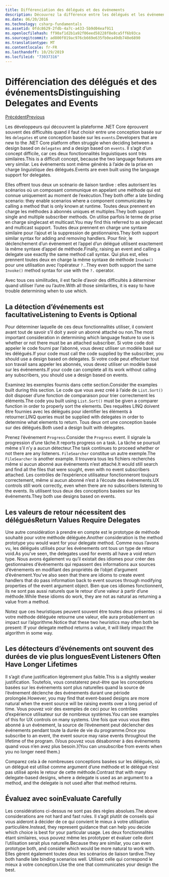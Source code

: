 ```yaml
---
title: Différenciation des délégués et des événements
description: Découvrez la différence entre les délégués et les événements, et quand utiliser chacune de ces fonctionnalités de .NET Core.
ms.date: 06/20/2016
ms.technology: csharp-fundamentals
ms.assetid: 0fdc8629-2fdb-4a7c-a433-5b9d04eaf911
ms.openlocfilehash: ff90af1d2b1a92f06eed58228f8e8ca5ff6b93ca
ms.sourcegitcommit: ad800f019ac976cb669e635fb0ea49db740e6890
ms.translationtype: MT
ms.contentlocale: fr-FR
ms.lasthandoff: 10/29/2019
ms.locfileid: "73037316"
---
```

# <a name="distinguishing-delegates-and-events"></a><span data-ttu-id="086b3-103">Différenciation des délégués et des événements</span><span class="sxs-lookup"><span data-stu-id="086b3-103">Distinguishing Delegates and Events</span></span>

[<span data-ttu-id="086b3-104">Précédent</span><span class="sxs-lookup"><span data-stu-id="086b3-104">Previous</span></span>](modern-events.md)

<span data-ttu-id="086b3-105">Les développeurs qui découvrent la plateforme .NET Core éprouvent souvent des difficultés quand il faut choisir entre une conception basée sur les `delegates` et une conception basée sur les `events`.</span><span class="sxs-lookup"><span data-stu-id="086b3-105">Developers that are new to the .NET Core platform often struggle when deciding between a design based on `delegates` and a design based on `events`.</span></span> <span data-ttu-id="086b3-106">Il s’agit d’un concept difficile, car ces deux fonctionnalités linguistiques sont très similaires.</span><span class="sxs-lookup"><span data-stu-id="086b3-106">This is a difficult concept, because the two language features are very similar.</span></span> <span data-ttu-id="086b3-107">Les événements sont même générés à l’aide de la prise en charge linguistique des délégués.</span><span class="sxs-lookup"><span data-stu-id="086b3-107">Events are even built using the language support for delegates.</span></span> 

<span data-ttu-id="086b3-108">Elles offrent tous deux un scénario de liaison tardive : elles autorisent les scénarios où un composant communique en appelant une méthode qui est connue uniquement au moment de l’exécution.</span><span class="sxs-lookup"><span data-stu-id="086b3-108">They both offer a late binding scenario: they enable scenarios where a component communicates by calling a method that is only known at runtime.</span></span> <span data-ttu-id="086b3-109">Toutes deux prennent en charge les méthodes à abonnés uniques et multiples.</span><span class="sxs-lookup"><span data-stu-id="086b3-109">They both support single and multiple subscriber methods.</span></span> <span data-ttu-id="086b3-110">On utilise parfois le terme de prise en charge singlecast et multicast.</span><span class="sxs-lookup"><span data-stu-id="086b3-110">You may find this referred to as singlecast and multicast support.</span></span> <span data-ttu-id="086b3-111">Toutes deux prennent en charge une syntaxe similaire pour l’ajout et la suppression de gestionnaires.</span><span class="sxs-lookup"><span data-stu-id="086b3-111">They both support similar syntax for adding and removing handlers.</span></span> <span data-ttu-id="086b3-112">Pour finir, le déclenchement d’un événement et l’appel d’un délégué utilisent exactement la même syntaxe d’appel de méthode.</span><span class="sxs-lookup"><span data-stu-id="086b3-112">Finally, raising an event and calling a delegate use exactly the same method call syntax.</span></span> <span data-ttu-id="086b3-113">Qui plus est, elles prennent toutes deux en charge la même syntaxe de méthode `Invoke()` pour une utilisation avec l’opérateur `?.`.</span><span class="sxs-lookup"><span data-stu-id="086b3-113">They even both support the same `Invoke()` method syntax for use with the `?.` operator.</span></span>

<span data-ttu-id="086b3-114">Avec tous ces similitudes, il est facile d’avoir des difficultés à déterminer quand utiliser l’une ou l’autre.</span><span class="sxs-lookup"><span data-stu-id="086b3-114">With all those similarities, it is easy to have trouble determining when to use which.</span></span>

## <a name="listening-to-events-is-optional"></a><span data-ttu-id="086b3-115">La détection d’événements est facultative</span><span class="sxs-lookup"><span data-stu-id="086b3-115">Listening to Events is Optional</span></span>

<span data-ttu-id="086b3-116">Pour déterminer laquelle de ces deux fonctionnalités utiliser, il convient avant tout de savoir s’il doit y avoir un abonné attaché ou non.</span><span class="sxs-lookup"><span data-stu-id="086b3-116">The most important consideration in determining which language feature to use is whether or not there must be an attached subscriber.</span></span> <span data-ttu-id="086b3-117">Si votre code doit appeler le code fourni par l’abonné, vous devez utiliser un modèle basé sur les délégués.</span><span class="sxs-lookup"><span data-stu-id="086b3-117">If your code must call the code supplied by the subscriber, you should use a design based on delegates.</span></span> <span data-ttu-id="086b3-118">Si votre code peut effectuer tout son travail sans appeler les abonnés, vous devez utiliser un modèle basé sur les événements.</span><span class="sxs-lookup"><span data-stu-id="086b3-118">If your code can complete all its work without calling any subscribers, you should use a design based on events.</span></span> 

<span data-ttu-id="086b3-119">Examinez les exemples fournis dans cette section.</span><span class="sxs-lookup"><span data-stu-id="086b3-119">Consider the examples built during this section.</span></span> <span data-ttu-id="086b3-120">Le code que vous avez créé à l’aide de `List.Sort()` doit disposer d’une fonction de comparaison pour trier correctement les éléments.</span><span class="sxs-lookup"><span data-stu-id="086b3-120">The code you built using `List.Sort()` must be given a comparer function in order to properly sort the elements.</span></span> <span data-ttu-id="086b3-121">Des requêtes LINQ doivent être fournies avec les délégués pour identifier les éléments à retourner.</span><span class="sxs-lookup"><span data-stu-id="086b3-121">LINQ queries must be supplied with delegates in order to determine what elements to return.</span></span> <span data-ttu-id="086b3-122">Tous deux ont une conception basée sur des délégués.</span><span class="sxs-lookup"><span data-stu-id="086b3-122">Both used a design built with delegates.</span></span>

<span data-ttu-id="086b3-123">Prenez l’événement `Progress`.</span><span class="sxs-lookup"><span data-stu-id="086b3-123">Consider the `Progress` event.</span></span> <span data-ttu-id="086b3-124">Il signale la progression d’une tâche.</span><span class="sxs-lookup"><span data-stu-id="086b3-124">It reports progress on a task.</span></span>
<span data-ttu-id="086b3-125">La tâche se poursuit même s’il n’y a aucun détecteur.</span><span class="sxs-lookup"><span data-stu-id="086b3-125">The task continues to proceed whether or not there are any listeners.</span></span>
<span data-ttu-id="086b3-126">`FileSearcher` constitue un autre exemple.</span><span class="sxs-lookup"><span data-stu-id="086b3-126">The `FileSearcher` is another example.</span></span> <span data-ttu-id="086b3-127">Il trouvera tous les fichiers recherchés même si aucun abonné aux événements n’est attaché.</span><span class="sxs-lookup"><span data-stu-id="086b3-127">It would still search and find all the files that were sought, even with no event subscribers attached.</span></span>
<span data-ttu-id="086b3-128">Les contrôles de l’expérience utilisateur fonctionneront toujours correctement, même si aucun abonné n’est à l’écoute des événements.</span><span class="sxs-lookup"><span data-stu-id="086b3-128">UX controls still work correctly, even when there are no subscribers listening to the events.</span></span> <span data-ttu-id="086b3-129">Ils utilisent tous deux des conceptions basées sur les événements.</span><span class="sxs-lookup"><span data-stu-id="086b3-129">They both use designs based on events.</span></span>

## <a name="return-values-require-delegates"></a><span data-ttu-id="086b3-130">Les valeurs de retour nécessitent des délégués</span><span class="sxs-lookup"><span data-stu-id="086b3-130">Return Values Require Delegates</span></span>

<span data-ttu-id="086b3-131">Une autre considération à prendre en compte est le prototype de méthode souhaité pour votre méthode déléguée.</span><span class="sxs-lookup"><span data-stu-id="086b3-131">Another consideration is the method prototype you would want for your delegate method.</span></span> <span data-ttu-id="086b3-132">Comme nous l’avons vu, les délégués utilisés pour les événements ont tous un type de retour void.</span><span class="sxs-lookup"><span data-stu-id="086b3-132">As you've seen, the delegates used for events all have a void return type.</span></span> <span data-ttu-id="086b3-133">Nous avons également vu qu’il existait des idiomes pour créer des gestionnaires d’événements qui repassent des informations aux sources d’événements en modifiant des propriétés de l’objet d’argument d’événement.</span><span class="sxs-lookup"><span data-stu-id="086b3-133">You've also seen that there are idioms to create event handlers that do pass information back to event sources through modifying properties of the event argument object.</span></span> <span data-ttu-id="086b3-134">Bien que ces idiomes fonctionnent, ils ne sont pas aussi naturels que le retour d’une valeur à partir d’une méthode.</span><span class="sxs-lookup"><span data-stu-id="086b3-134">While these idioms do work, they are not as natural as returning a value from a method.</span></span>

<span data-ttu-id="086b3-135">Notez que ces heuristiques peuvent souvent être toutes deux présentes : si votre méthode déléguée retourne une valeur, elle aura probablement un impact sur l’algorithme.</span><span class="sxs-lookup"><span data-stu-id="086b3-135">Notice that these two heuristics may often both be present: If your delegate method returns a value, it will likely impact the algorithm in some way.</span></span>

## <a name="event-listeners-often-have-longer-lifetimes"></a><span data-ttu-id="086b3-136">Les détecteurs d’événements ont souvent des durées de vie plus longues</span><span class="sxs-lookup"><span data-stu-id="086b3-136">Event Listeners Often Have Longer Lifetimes</span></span> 

<span data-ttu-id="086b3-137">Il s’agit d’une justification légèrement plus faible.</span><span class="sxs-lookup"><span data-stu-id="086b3-137">This is a slightly weaker justification.</span></span> <span data-ttu-id="086b3-138">Toutefois, vous constaterez peut-être que les conceptions basées sur les événements sont plus naturelles quand la source de l’événement déclenche des événements durant une période prolongée.</span><span class="sxs-lookup"><span data-stu-id="086b3-138">However, you may find that event-based designs are more natural when the event source will be raising events over a long period of time.</span></span> <span data-ttu-id="086b3-139">Vous pouvez voir des exemples de ceci pour les contrôles d’expérience utilisateur sur de nombreux systèmes.</span><span class="sxs-lookup"><span data-stu-id="086b3-139">You can see examples of this for UX controls on many systems.</span></span> <span data-ttu-id="086b3-140">Une fois que vous vous êtes abonné à un événement, la source de l’événement peut déclencher des événements pendant toute la durée de vie du programme.</span><span class="sxs-lookup"><span data-stu-id="086b3-140">Once you subscribe to an event, the event source may raise events throughout the lifetime of the program.</span></span>
<span data-ttu-id="086b3-141">(Vous pouvez vous désabonner à des événements quand vous n’en avez plus besoin.)</span><span class="sxs-lookup"><span data-stu-id="086b3-141">(You can unsubscribe from events when you no longer need them.)</span></span>

<span data-ttu-id="086b3-142">Comparez cela à de nombreuses conceptions basées sur les délégués, où un délégué est utilisé comme argument d’une méthode et le délégué n’est pas utilisé après le retour de cette méthode.</span><span class="sxs-lookup"><span data-stu-id="086b3-142">Contrast that with many delegate-based designs, where a delegate is used as an argument to a method, and the delegate is not used after that method returns.</span></span>

## <a name="evaluate-carefully"></a><span data-ttu-id="086b3-143">Évaluez avec soin</span><span class="sxs-lookup"><span data-stu-id="086b3-143">Evaluate Carefully</span></span>

<span data-ttu-id="086b3-144">Les considérations ci-dessus ne sont pas des règles absolues.</span><span class="sxs-lookup"><span data-stu-id="086b3-144">The above considerations are not hard and fast rules.</span></span> <span data-ttu-id="086b3-145">Il s’agit plutôt de conseils qui vous aideront à décider de ce qui convient le mieux à votre utilisation particulière.</span><span class="sxs-lookup"><span data-stu-id="086b3-145">Instead, they represent guidance that can help you decide which choice is best for your particular usage.</span></span> <span data-ttu-id="086b3-146">Les deux fonctionnalités étant similaires, vous pouvez même les prototyper et évaluer celle dont l’utilisation serait plus naturelle.</span><span class="sxs-lookup"><span data-stu-id="086b3-146">Because they are similar, you can even prototype both, and consider which would be more natural to work with.</span></span> <span data-ttu-id="086b3-147">Elles gèrent également toutes deux les scénarios de liaison tardive.</span><span class="sxs-lookup"><span data-stu-id="086b3-147">They both handle late binding scenarios well.</span></span> <span data-ttu-id="086b3-148">Utilisez celle qui correspond le mieux à votre conception.</span><span class="sxs-lookup"><span data-stu-id="086b3-148">Use the one that communicates your design the best.</span></span>
